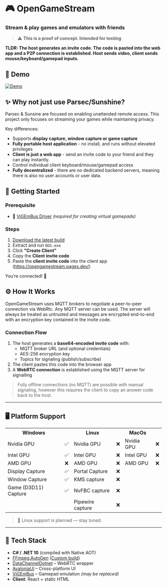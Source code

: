 # 🎮 OpenGameStream
### Stream & play games and emulators with friends

> ⚠️ **This is a proof of concept. Intended for testing**

**TLDR: The host generates an invite code. The code is pasted into the web app and a P2P connection is established. Host sends video, client sends mouse/keyboard/gamepad inputs.**

## 🎥 Demo

[![Demo](https://github.com/user-attachments/assets/78172c81-b3b4-49bb-983d-3c195067c6bd)](https://github.com/user-attachments/assets/78172c81-b3b4-49bb-983d-3c195067c6bd)

## ✨ Why not just use Parsec/Sunshine?
Parsec & Sunsine are focused on enabling unattended remote access. This project only focuses on streaming your games while maintaining privacy. 

Key differences: 
  - Supports **display capture, window capture or game capture**
  - **Fully portable host application** - no install, and runs without elevated privileges
  - **Client is just a web app** - send an invite code to your friend and they can play instantly.
  - Control individual client keyboard/mouse/gamepad access
  - **Fully decentralized** - there are no dedicated backend servers, meaning there is also no user accounts or user data.

## 🚀 Getting Started

### Prerequisite

- 🧩 [ViGEmBus Driver](https://github.com/nefarius/ViGEmBus/releases) *(required for creating virtual gamepads)*

### Steps

1.  [Download the latest build](https://github.com/ZetrocDev/OpenGameStream/releases)
2.  Extract and run `OGS.exe`
3.  Click **"Create Client"**
4.  Copy the **Client invite code**
5.  Paste the **client invite code** into the client app (https://opengamestream.pages.dev/)

You’re connected! 🎉



## ⚙️ How It Works

OpenGameStream uses MQTT brokers to negotiate a peer-to-peer connection via WebRtc. Any MQTT server can be used. The server will always be treated as untrusted and messages are encrypted end-to-end with an encryption key contained in the invite code.

### Connection Flow

1. The host generates a **base64-encoded invite code** with:
   - MQTT broker URL (and optional credentials)
   - AES-256 encryption key
   - Topics for signaling (publish/subscribe)
2. The client pastes this code into the browser app
3. A **WebRTC connection** is established using the MQTT server for signalling

> Fully offline connections (no MQTT) are possible with manual signaling, however this requires the client to copy an answer code back to the host.

---

## 🖥️ Platform Support

<table>
  <tr>
    <th>Windows</th>
    <th></th>
    <th>Linux </th>
    <th></th>
    <th>MacOs</th>
    <th></th>
  </tr>
  <tr>
    <td>Nvidia GPU</td>
    <td>✅</td>
    <td>Nvidia GPU</td>
    <td>❌</td>
    <td>Nvidia GPU</td>
    <td>❌</td>
  </tr>
  <tr>
    <td>Intel GPU</td>
    <td>✅</td>
    <td>Intel GPU</td>
    <td>❌</td>
    <td>Intel GPU</td>
    <td>❌</td>
  </tr>
  <tr>
    <td>AMD GPU</td>
    <td>❌</td>
    <td>AMD GPU</td>
    <td>❌</td>
    <td>AMD GPU</td>
    <td>❌</td>
  </tr>
  <tr>
    <td>Display Capture</td>
    <td>✅</td>
    <td>Portal Capture</td>
    <td>❌</td>
    <td/>
    <td/>
  </tr>
  <tr>
    <td>Window Capture</td>
    <td>✅</td>
    <td>KMS capture</td>
    <td>❌</td>
       <td/>
    <td/>
  </tr>
  <tr>
    <td>Game (D3D11) Capture</td>
    <td>✅</td>
    <td>NvFBC capture</td>
    <td>❌</td>
    <td/>
    <td/>
  </tr>
  <tr>
    <td/>
    <td/>
    <td>Pipewire capture</td>
    <td>❌</td>
    <td/>
    <td/>
  </tr>
</table>

> 🔧 Linux support is planned — stay tuned.

---

## 🧰 Tech Stack

- **C# / .NET 10** (compiled with Native AOT)
- [FFmpeg.AutoGen](https://github.com/Ruslan-B/FFmpeg.AutoGen) ([Custom build](https://github.com/ZetrocDev/FFmpeg-min-gpu-build))
- [DataChannelDotnet](https://github.com/ZetrocDev/DataChannelDotnet) – WebRTC wrapper
- [AvaloniaUI](https://github.com/AvaloniaUI/Avalonia) – Cross-platform UI
- [ViGEmBus](https://github.com/nefarius/ViGEmBus) – Gamepad emulation *(may be replaced)*
- **Client**: React + static HTML

